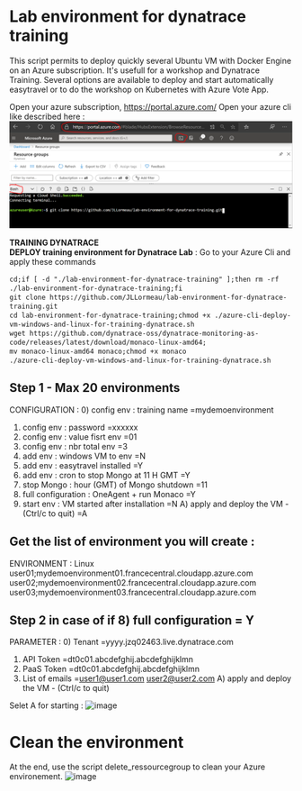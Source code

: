 # Lab environment for dynatrace training
This script permits to deploy quickly several Ubuntu VM with Docker Engine on an Azure subscription. It's usefull for a workshop and Dynatrace Training. Several options are available to deploy and start automatically easytravel or to do the workshop on Kubernetes with Azure Vote App. 

Open your azure subscription, https://portal.azure.com/ 
Open your azure cli like described here :  
![cli-azure](cli-azure.png)


**TRAINING DYNATRACE**  
**DEPLOY training environment for Dynatrace Lab** : Go to your Azure Cli and apply these commands
   
    cd;if [ -d "./lab-environment-for-dynatrace-training" ];then rm -rf ./lab-environment-for-dynatrace-training;fi
    git clone https://github.com/JLLormeau/lab-environment-for-dynatrace-training.git
    cd lab-environment-for-dynatrace-training;chmod +x ./azure-cli-deploy-vm-windows-and-linux-for-training-dynatrace.sh
    wget https://github.com/dynatrace-oss/dynatrace-monitoring-as-code/releases/latest/download/monaco-linux-amd64;
    mv monaco-linux-amd64 monaco;chmod +x monaco
    ./azure-cli-deploy-vm-windows-and-linux-for-training-dynatrace.sh
      

## Step 1 - Max 20 environments
CONFIGURATION :
0) config env : training name                          =mydemoenvironment
1) config env : password                               =xxxxxx
2) config env : value fisrt env                        =01
3) config env : nbr total env                          =3
4) add env : windows VM to env                         =N
5) add env : easytravel installed                      =Y
6) add env : cron to stop Mongo at 11 H GMT            =Y
7) stop Mongo : hour (GMT) of Mongo shutdown           =11
8) full configuration : OneAgent + run Monaco          =Y
9) start env : VM started after installation           =N
A) apply and deploy the VM - (Ctrl/c to quit) =A

## Get the list of environment you will create : 
ENVIRONMENT : Linux
user01;mydemoenvironment01.francecentral.cloudapp.azure.com
user02;mydemoenvironment02.francecentral.cloudapp.azure.com
user03;mydemoenvironment03.francecentral.cloudapp.azure.com

## Step 2 in case of if 8) full configuration = Y
PARAMETER :
0) Tenant                               =yyyy.jzq02463.live.dynatrace.com
1) API Token                            =dt0c01.abcdefghij.abcdefghijklmn
2) PaaS Token                           =dt0c01.abcdefghij.abcdefghijklmn
3) List of emails                               =user1@user1.com user2@user2.com
A) apply and deploy the VM - (Ctrl/c to quit)

Selet A for starting : 
![image](https://user-images.githubusercontent.com/40337213/149199948-72af6ca3-02c9-44c0-9a3e-072d158be674.png)



# Clean the environment 
At the end, use the script delete_ressourcegroup to clean your Azure environement. 
![image](https://user-images.githubusercontent.com/40337213/149200383-cca7dd1a-d18e-43d5-b64b-9559d6f07b04.png)

   

